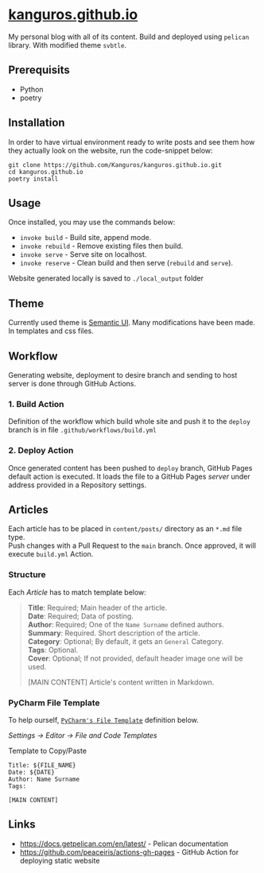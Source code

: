 # [kanguros.github.io](https://kanguros.github.io)

My personal blog with all of its content. Build and deployed using `pelican` library. With modified theme `svbtle`.

## Prerequisits

- Python
- poetry

## Installation

In order to have virtual environment ready to write posts and see them how they actually look on the website, run the
code-snippet below:

```commandline
git clone https://github.com/Kanguros/kanguros.github.io.git
cd kanguros.github.io
poetry install 
```

## Usage

Once installed, you may use the commands below:

- `invoke build` - Build site, append mode.
- `invoke rebuild` - Remove existing files then build.
- `invoke serve` - Serve site on localhost.
- `invoke reserve` - Clean build and then serve (`rebuild` and `serve`).

Website generated locally is saved to `./local_output` folder

## Theme

Currently used theme is [Semantic UI](). Many modifications
have been made. In templates and css files.

## Workflow

Generating website, deployment to desire branch and sending to host server is done through GitHub Actions.

### 1. Build Action

Definition of the workflow which build whole site and push it to the `deploy` branch is in
file `.github/workflows/build.yml`

### 2. Deploy Action

Once generated content has been pushed to `deploy` branch, GitHub Pages default action is executed. It loads the file to
a GitHub Pages _server_ under address provided in a Repository settings.

## Articles

Each article has to be placed in `content/posts/` directory as an `*.md` file type.  
Push changes with a Pull Request to the `main` branch.
Once approved, it will execute `build.yml` Action.

### Structure

Each _Article_ has to match template below:

> **Title**: Required; Main header of the article.  
> **Date**: Required; Data of posting.  
> **Author**: Required; One of the `Name Surname` defined authors.  
> **Summary**: Required. Short description of the article.    
> **Category**: Optional; By default, it gets an `General` Category.  
> **Tags**: Optional.   
> **Cover**: Optional; If not provided, default header image one will be used.
>
> [MAIN CONTENT]
> Article's content written in Markdown.

### PyCharm File Template

To help ourself, [`PyCharm's File Template`](
https://www.jetbrains.com/help/pycharm/using-file-and-code-templates.html) definition below.

_Settings -> Editor -> File and Code Templates_

Template to Copy/Paste

```
Title: ${FILE_NAME}  
Date: ${DATE}  
Author: Name Surname
Tags: 

[MAIN CONTENT]
```

## Links

- https://docs.getpelican.com/en/latest/ - Pelican documentation
- https://github.com/peaceiris/actions-gh-pages - GitHub Action for deploying static website



